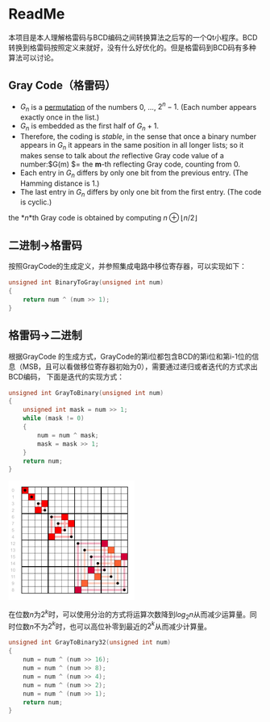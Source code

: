 # ReadMe

本项目是本人理解格雷码与BCD编码之间转换算法之后写的一个Qt小程序。BCD转换到格雷码按照定义来就好，没有什么好优化的。但是格雷码到BCD码有多种算法可以讨论。

##  Gray Code（格雷码）

- $G_n$ is a [permutation](https://en.wikipedia.org/wiki/Permutation) of the numbers 0, ..., $2^n − 1$. (Each number appears exactly once in the list.)
- $G_n$ is embedded as the first half of $G_n+1$.
- Therefore, the coding is *stable*, in the sense that once a binary number appears in *$G_n$* it appears in the same position in all longer lists; so it makes sense to talk about *the* reflective Gray code value of a number:$G(m) $= the **m**-th reflecting Gray code, counting from 0.
- Each entry in $G_n$ differs by only one bit from the previous entry. (The Hamming distance is 1.)
- The last entry in $G_n$ differs by only one bit from the first entry. (The code is cyclic.)

the *$n$*th Gray code is obtained by computing ${\displaystyle n\oplus \lfloor n/2\rfloor }$

## 二进制->格雷码



按照GrayCode的生成定义，并参照集成电路中移位寄存器，可以实现如下：

```c++
unsigned int BinaryToGray(unsigned int num)
{
    return num ^ (num >> 1);
}
```





## 格雷码->二进制

根据GrayCode 的生成方式，GrayCode的第i位都包含BCD的第i位和第i-1位的信息（MSB，且可以看做移位寄存器初始为0），需要通过递归或者迭代的方式求出BCD编码， 下面是迭代的实现方式：

```c++
unsigned int GrayToBinary(unsigned int num)
{
    unsigned int mask = num >> 1;
    while (mask != 0)
    {
        num = num ^ mask;
        mask = mask >> 1;
    }
    return num;
}
```



![4bit gray code](README.assets/250px-Gray_code_permutation_matrix_16.svg.png)



在位数$n$为$2^k$时，可以使用分治的方式将运算次数降到$log_2n$从而减少运算量。同时位数$n$不为$2^k$时，也可以高位补零到最近的$2^k$从而减少计算量。

```c++
unsigned int GrayToBinary32(unsigned int num)
{
    num = num ^ (num >> 16);
    num = num ^ (num >> 8);
    num = num ^ (num >> 4);
    num = num ^ (num >> 2);
    num = num ^ (num >> 1);
    return num;
}
```

